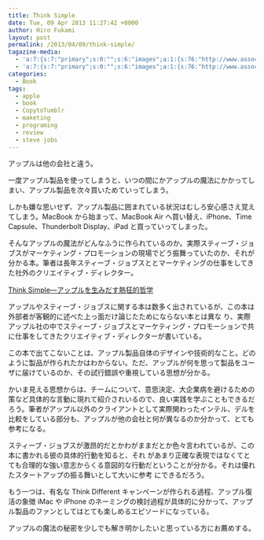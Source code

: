```yaml
---
title: Think Simple
date: Tue, 09 Apr 2013 11:27:42 +0000
author: Hiro Fukami
layout: post
permalink: /2013/04/09/think-simple/
tagazine-media:
  - 'a:7:{s:7:"primary";s:0:"";s:6:"images";a:1:{s:76:"http://www.assoc-amazon.jp/e/ir?t=dsea-22&amp;l=as2&amp;o=9&amp;a=4140815450";a:6:{s:8:"file_url";s:76:"http://www.assoc-amazon.jp/e/ir?t=dsea-22&amp;l=as2&amp;o=9&amp;a=4140815450";s:5:"width";i:1;s:6:"height";i:1;s:4:"type";s:5:"image";s:4:"area";i:1;s:9:"file_path";s:0:"";}}s:6:"videos";a:0:{}s:11:"image_count";i:1;s:6:"author";s:7:"8120754";s:7:"blog_id";s:8:"48436223";s:9:"mod_stamp";s:19:"2013-04-09 02:34:06";}'
  - 'a:7:{s:7:"primary";s:0:"";s:6:"images";a:1:{s:76:"http://www.assoc-amazon.jp/e/ir?t=dsea-22&amp;l=as2&amp;o=9&amp;a=4140815450";a:6:{s:8:"file_url";s:76:"http://www.assoc-amazon.jp/e/ir?t=dsea-22&amp;l=as2&amp;o=9&amp;a=4140815450";s:5:"width";i:1;s:6:"height";i:1;s:4:"type";s:5:"image";s:4:"area";i:1;s:9:"file_path";s:0:"";}}s:6:"videos";a:0:{}s:11:"image_count";i:1;s:6:"author";s:7:"8120754";s:7:"blog_id";s:8:"48436223";s:9:"mod_stamp";s:19:"2013-04-09 02:34:06";}'
categories:
  - Book
tags:
  - apple
  - book
  - CopytoTumblr
  - maketing
  - programing
  - review
  - steve jobs
---
```

アップルは他の会社と違う。

一度アップル製品を使ってしまうと、いつの間にかアップルの魔法にかかってしまい、アップル製品を次々買いためていってしまう。

しかも嫌な思いせず、アップル製品に囲まれている状況はむしろ安心感さえ覚えてしまう。MacBook から始まって、MacBook Air へ買い替え、iPhone、Time Capsule、Thunderbolt Display、iPad と買っていってしまった。

そんなアップルの魔法がどんなふうに作られているのか。実際スティーブ・ジョブスがマーケティング・プロモーションの現場でどう振舞っていたのか、それが分かる本。筆者は長年スティーブ・ジョブスととマーケティングの仕事をしてきた社外のクリエイティブ・ディレクター。

[<img alt="" src="http://ws.assoc-amazon.jp/widgets/q?_encoding=UTF8&ASIN=4140815450&Format=_SL160_&ID=AsinImage&MarketPlace=JP&ServiceVersion=20070822&WS=1&tag=dsea-22" border="0" />][1]<img style="border:none!important;margin:0!important;" alt="" src="http://www.assoc-amazon.jp/e/ir?t=dsea-22&l=as2&o=9&a=4140815450" width="1" height="1" border="0" />  
[Think Simple―アップルを生みだす熱狂的哲学][2]<img style="border:none!important;margin:0!important;" alt="" src="http://www.assoc-amazon.jp/e/ir?t=dsea-22&l=as2&o=9&a=4140815450" width="1" height="1" border="0" />

アップルやスティーブ・ジョブスに関する本は数多く出されているが、この本は外部者が客観的に述べた上っ面だけ論じたためにならない本とは異な り、実際アップル社の中でスティーブ・ジョブスとマーケティング・プロモーションで共に仕事をしてきたクリエイティブ・ディレクターが書いている。

この本で出てこないことは、アップル製品自体のデザインや技術的なこと。どのように製品が作られたかはわからない。ただ、アップルが何を思って製品をユーザに届けているのか、その試行錯誤や重視している思想が分かる。

かいま見える思想からは、チームについて、意思決定、大企業病を避けるための策など具体的な言動に現れて紹介されいるので、良い実践を学ぶこともできるだろう。筆者がアップル以外のクライアントとして実際関わったインテル、デルを比較をしている部分も、アップルが他の会社と何が異なるのか分かって、とても参考になる。

スティーブ・ジョブスが激昂的だとかわがままだとか色々言われているが、この本に書かれる彼の具体的行動を知ると、それ があまり正確な表現ではなくてとても合理的な強い意志からくる意図的な行動だということが分かる。それは優れたスタートアップの振る舞いとして大いに参考 にできるだろう。

もう一つは、有名な Think Different キャンペーンが作られる過程、アップル復活の象徴 iMac や iPhone のネーミングの検討過程が具体的に分かって、アップル製品のファンとしてはとても楽しめるエピソードになっている。

アップルの魔法の秘密を少しでも解き明かしたいと思っている方にお薦めする。

 [1]: http://www.amazon.co.jp/gp/product/4140815450/ref=as_li_ss_il?ie=UTF8&camp=247&creative=7399&creativeASIN=4140815450&linkCode=as2&tag=dsea-22
 [2]: http://www.amazon.co.jp/gp/product/4140815450/ref=as_li_ss_tl?ie=UTF8&camp=247&creative=7399&creativeASIN=4140815450&linkCode=as2&tag=dsea-22